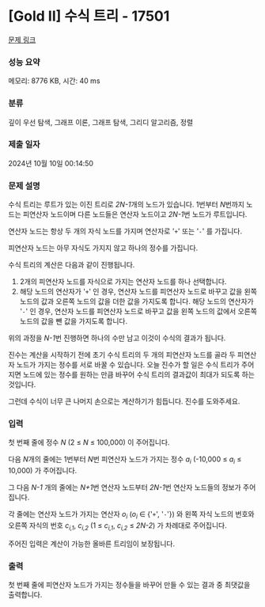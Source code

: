 # [Gold II] 수식 트리 - 17501 

[문제 링크](https://www.acmicpc.net/problem/17501) 

### 성능 요약

메모리: 8776 KB, 시간: 40 ms

### 분류

깊이 우선 탐색, 그래프 이론, 그래프 탐색, 그리디 알고리즘, 정렬

### 제출 일자

2024년 10월 10일 00:14:50

### 문제 설명

<p>수식 트리는 루트가 있는 이진 트리로 <em>2N-1</em>개의 노드가 있습니다. 1번부터 <em>N</em>번까지 노드는 피연산자 노드이며 다른 노드들은 연산자 노드이고<em> 2N-1</em>번 노드가 루트입니다.</p>

<p>연산자 노드는 항상 두 개의 자식 노드를 가지며 연산자로 '<code>+</code>' 또는 '<code>-</code>' 를 가집니다.</p>

<p>피연산자 노드는 아무 자식도 가지지 않고 하나의 정수를 가집니다.</p>

<p>수식 트리의 계산은 다음과 같이 진행됩니다.</p>

<ol>
	<li>2개의 피연산자 노드를 자식으로 가지는 연산자 노드를 하나 선택합니다.</li>
	<li>해당 노드의 연산자가 '<code>+</code>' 인 경우, 연산자 노드를 피연산자 노드로 바꾸고 값을 왼쪽 노드의 값과 오른쪽 노드의 값을 더한 값을 가지도록 합니다. 해당 노드의 연산자가 '<code>-</code>' 인 경우, 연산자 노드를 피연산자 노드로 바꾸고 값을 왼쪽 노드의 값에서 오른쪽 노드의 값을 뺀 값을 가지도록 합니다.</li>
</ol>

<p>위의 과정을 <em>N-1</em>번 진행하면 하나의 수만 남고 이것이 수식의 결과가 됩니다.</p>

<p>진수는 계산을 시작하기 전에 초기 수식 트리의 두 개의 피연산자 노드를 골라 두 피연산자 노드가 가지는 정수를 서로 바꿀 수 있습니다. 오늘 진수가 할 일은 수식 트리가 주어지면 노드에 있는 정수를 원하는 만큼 바꾸어 수식 트리의 결과값이 최대가 되도록 하는 것입니다.</p>

<p>그런데 수식이 너무 큰 나머지 손으로는 계산하기가 힘듭니다. 진수를 도와주세요.</p>

### 입력 

 <p>첫 번째 줄에 정수 <em>N</em> (2 ≤ <em>N</em> ≤ 100,000) 이 주어집니다.</p>

<p>다음 <em>N</em>개의 줄에는 1번부터 <em>N</em>번 피연산자 노드가 가지는 정수 <em>a<sub>i</sub></em> (-10,000 ≤ <em>a<sub>i</sub></em> ≤ 10,000) 가 주어집니다.</p>

<p>그 다음 <em>N-1</em> 개의 줄에는 <em>N+1</em>번 연산자 노드부터 <em>2N-1</em>번 연산자 노드들의 정보가 주어집니다.</p>

<p>각 줄에는 연산자 노드가 가지는 연산자 <em>o<sub>i</sub></em> (<em>o<sub>i</sub></em> ∈ {'<code>+</code>', '<code>-</code>'}) 와 왼쪽 자식 노드의 번호와 오른쪽 자식의 번호 <em>c<sub>i,1</sub></em>, <em>c<sub>i,2</sub></em> (1 ≤ <em>c<sub>i,1</sub></em>, <em>c<sub>i,2</sub></em> ≤ <em>2N-2</em>) 가 차례대로 주어집니다.</p>

<p>주어진 입력은 계산이 가능한 올바른 트리임이 보장됩니다.</p>

### 출력 

 <p>첫 번째 줄에 피연산자 노드가 가지는 정수들을 바꾸어 만들 수 있는 결과 중 최댓값을 출력합니다.</p>

